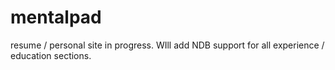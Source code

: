 # mentalpad

resume / personal site in progress.  WIll add NDB support for all experience / education sections. 
